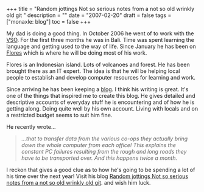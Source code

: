 +++
title = "Random jottings  Not so serious notes from a not so old wrinkly old git "
description = ""
date = "2007-02-20"
draft = false
tags = ["monaxle: blog"]
toc = false
+++

My dad is doing a good thing. In October 2006 he went of to work with the [VSO](https://www.vsointernational.org/about-vso). For the first three months he was in Bali. Time was spent learning the language and getting used to the way of life. Since January he has been on [Flores](https://en.wikipedia.org/wiki/Flores) which is where he will be doing most of his work.

Flores is an Indonesian island. Lots of volcanoes and forest. He has been brought there as an IT expert. The idea is that he will be helping local people to establish and develop computer resources for learning and work.

Since arriving he has been keeping a [blog](https://miket-jottings.blogspot.com/). I think his writing is great. It's one of the things that inspired me to create this blog. He gives detailed and descriptive accounts of everyday stuff he is encountering and of how he is getting along. Doing quite well by his own account. Living with locals and on a restricted budget seems to suit him fine.

He recently wrote...

> *...that to transfer data from the various co-ops they actually bring down the whole computer from each office! This explains the constant PC failures resulting from the rough and long roads they have to be transported over. And this happens twice a month.*

I reckon that gives a good clue as to how he's going to be spending a lot of his time over the next year! Visit his blog [Random jottings
Not so serious notes from a not so old wrinkly old git](https://miket-jottings.blogspot.com/). and wish him luck.